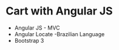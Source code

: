 Cart with Angular JS 
=============

* Angular JS - MVC 
* Angular Locate -Brazilian Language
* Bootstrap 3


